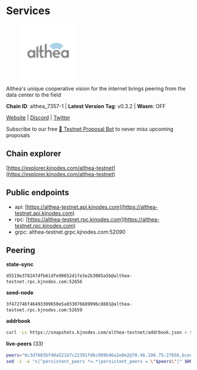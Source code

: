 # Services

<figure><img src="https://raw.githubusercontent.com/kj89/cosmos-images/main/logos/althea.png" width="150" alt=""><figcaption></figcaption></figure>

Althea's unique cooperative vision for the internet  brings peering from the data center to the field

**Chain ID**: althea_7357-1 | **Latest Version Tag**: v0.3.2 | **Wasm**: OFF

[Website](https://www.althea.net) | [Discord](https://discord.gg/ZTKWfpDs) | [Twitter](https://twitter.com/altheanetwork)



Subscribe to our free [🤖 Testnet Proposal Bot](https://t.me/kjnodes_testnet_proposal_bot) to never miss upcoming proposals


## Chain explorer
[https://explorer.kjnodes.com/althea-testnet](https://explorer.kjnodes.com/althea-testnet)

## Public endpoints

* api: [https://althea-testnet.api.kjnodes.com](https://althea-testnet.api.kjnodes.com)
* rpc: [https://althea-testnet.rpc.kjnodes.com](https://althea-testnet.rpc.kjnodes.com)
* grpc: althea-testnet.grpc.kjnodes.com:52090

## Peering

**state-sync**

```text
d5519e378247dfb61dfe90652d1fe3e2b3005a5b@althea-testnet.rpc.kjnodes.com:52656
```

**seed-node**

```text
3f472746f46493309650e5a033076689996c8881@althea-testnet.rpc.kjnodes.com:52659
```

**addrbook**
```bash
curl -Ls https://snapshots.kjnodes.com/althea-testnet/addrbook.json > $HOME/.althea/config/addrbook.json
```

**live-peers** (33)
```bash
peers="6c3d7683bf40a521b7c22391fd6c989b46a2e0e2@78.46.106.75:27656,bcec1c0df99526be43efa248491b87e8a2374ebe@94.130.26.9:26956,27dc32e6a756ccb04ca4e1395008f18f5efeaf8e@162.55.1.2:31656,1d9a103d1e24c590bdfb577537eddd19a322f886@65.109.92.240:17886,ba247bdf826a9636a8276d6a00d8004755f6bb18@162.19.238.210:26656,f6e3f995ba1c3ceed8bd556d9a23d2922d98a9a6@66.172.36.136:14656,15e7baf69c0db5c25e26cd1f13eb0d52a7a708b5@142.202.241.235:26656,d5519e378247dfb61dfe90652d1fe3e2b3005a5b@65.109.68.190:52656,0d4220d2bbda711183a8db6f45c26b1541fa0d6a@65.109.116.204:21856,76932bbeb29836c6405329c21358d051ef6e33a3@65.109.65.163:21856,6655b2be870706c16d417ab15dd82a60fda0a0bd@78.46.61.117:01656,04917b5810df2a380c1b18d83f577f1aba550818@222.106.187.14:53300,5bad7ac6f006ee3b6f52dc91e85b5aae8e488233@194.163.149.53:26656,0037b2dc30933fa5c027a83be39f0061253ff83b@5.189.157.140:26656,18643335ebbf1119ef5da9bbb2b65ce651a47ef1@5.9.106.214:26676,cc542d9fb5f93780fc4004aa67f2b502686a24e8@144.76.27.79:61056,17edf24237b1c2b5b196d344761f964407d05862@65.108.233.109:12456,c215cf295b05c1338fdf5070a7b2abde873f5a88@95.217.40.230:26656,29dbc6241210d67e3460e2994e803bb2695dd71a@27.79.250.190:26656,311a410a9c7dcf7d074f75ce52f882ebae3b1bb7@46.38.232.86:17656,c1c28d02ef687f2d80b8e4540d9297835e75b6f0@139.59.67.156:26656,cd71580f8ab4af6beeaf867702a86ca6f9331f71@65.19.136.133:23296,6d97969912514e3583dee8e0cca15a383adbde6c@213.246.57.175:26656,4f5eb5164329a61fc898ac75849ae873c8e539c9@66.172.36.135:14656,0aac1fc75b4a613f6bb7d15c6250350d478227a6@66.45.231.30:11144,ccc09b0fb3c5f6b2dc826a6896bf43b099921bdb@207.180.253.242:26656,5b6c6d679904ded86d36397e8ea583c122f5ddbd@144.91.102.95:26656,2f43ea489479761a7cb7e250b634706d2a441c27@94.19.249.187:29656,937dcf8c45b7c64e5188a7036427f2ce86383035@95.165.89.222:24126,16a9576c9a4cf9651b4215e3a877ae002555dd9b@116.202.117.229:31656,bc55fa695313549672c4a480143dc400eaada16b@138.201.136.49:29656,90d692d481c1c4739ba8a7045b5552fa8d410901@88.99.164.158:17886,26e70e13195b0d04cda0fca1f7b16b8746a620ed@65.109.28.226:26656"
sed -i -e "s|^persistent_peers *=.*|persistent_peers = \"$peers\"|" $HOME/.althea/config/config.toml
```

